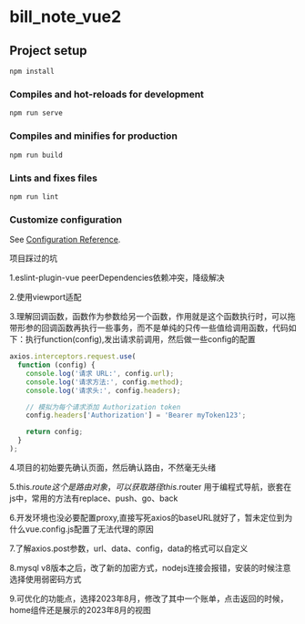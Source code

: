 # bill_note_vue2

## Project setup

```
npm install
```

### Compiles and hot-reloads for development

```
npm run serve
```

### Compiles and minifies for production

```
npm run build
```

### Lints and fixes files

```
npm run lint
```

### Customize configuration

See [Configuration Reference](https://cli.vuejs.org/config/).

项目踩过的坑

1.eslint-plugin-vue     peerDependencies依赖冲突，降级解决

2.使用viewport适配

3.理解回调函数，函数作为参数给另一个函数，作用就是这个函数执行时，可以拖带形参的回调函数再执行一些事务，而不是单纯的只传一些值给调用函数，代码如下：执行function(config),发出请求前调用，然后做一些config的配置

```javascript
axios.interceptors.request.use(
  function (config) {
    console.log('请求 URL:', config.url);
    console.log('请求方法:', config.method);
    console.log('请求头:', config.headers);

    // 模拟为每个请求添加 Authorization token
    config.headers['Authorization'] = 'Bearer myToken123';

    return config;
  }
);
```

4.项目的初始要先确认页面，然后确认路由，不然毫无头绪

5.this.$route 这个是路由对象，可以获取路径
this.$router 用于编程式导航，嵌套在js中，常用的方法有replace、push、go、back

6.开发环境也没必要配置proxy,直接写死axios的baseURL就好了，暂未定位到为什么vue.config.js配置了无法代理的原因

7.了解axios.post参数，url、data、config，data的格式可以自定义

8.mysql v8版本之后，改了新的加密方式，nodejs连接会报错，安装的时候注意选择使用弱密码方式

9.可优化的功能点，选择2023年8月，修改了其中一个账单，点击返回的时候，home组件还是展示的2023年8月的视图
